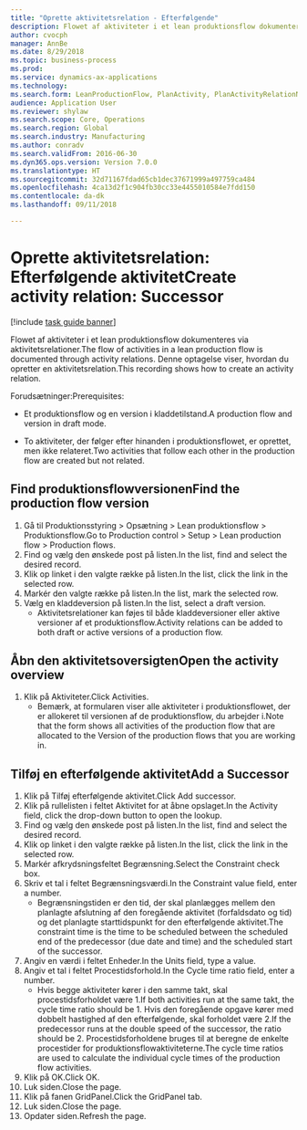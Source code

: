 ```yaml
--- 
title: "Oprette aktivitetsrelation - Efterfølgende"
description: Flowet af aktiviteter i et lean produktionsflow dokumenteres via aktivitetsrelationer.
author: cvocph
manager: AnnBe
ms.date: 8/29/2018
ms.topic: business-process
ms.prod: 
ms.service: dynamics-ax-applications
ms.technology: 
ms.search.form: LeanProductionFlow, PlanActivity, PlanActivityRelationNew, PlanActivityLookup, DefaultDashboard
audience: Application User
ms.reviewer: shylaw
ms.search.scope: Core, Operations
ms.search.region: Global
ms.search.industry: Manufacturing
ms.author: conradv
ms.search.validFrom: 2016-06-30
ms.dyn365.ops.version: Version 7.0.0
ms.translationtype: HT
ms.sourcegitcommit: 32d71167fdad65cb1dec37671999a497759ca484
ms.openlocfilehash: 4ca13d2f1c904fb30cc33e4455010584e7fdd150
ms.contentlocale: da-dk
ms.lasthandoff: 09/11/2018

---
```

# <a name="create-activity-relation-successor"></a><span data-ttu-id="cd064-103">Oprette aktivitetsrelation: Efterfølgende aktivitet</span><span class="sxs-lookup"><span data-stu-id="cd064-103">Create activity relation: Successor</span></span>

[!include [task guide banner](../../includes/task-guide-banner.md)]

<span data-ttu-id="cd064-104">Flowet af aktiviteter i et lean produktionsflow dokumenteres via aktivitetsrelationer.</span><span class="sxs-lookup"><span data-stu-id="cd064-104">The flow of activities in a lean production flow is documented through activity relations.</span></span> <span data-ttu-id="cd064-105">Denne optagelse viser, hvordan du opretter en aktivitetsrelation.</span><span class="sxs-lookup"><span data-stu-id="cd064-105">This recording shows how to create an activity relation.</span></span>

<span data-ttu-id="cd064-106">Forudsætninger:</span><span class="sxs-lookup"><span data-stu-id="cd064-106">Prerequisites:</span></span>

- <span data-ttu-id="cd064-107">Et produktionsflow og en version i kladdetilstand.</span><span class="sxs-lookup"><span data-stu-id="cd064-107">A production flow and version in draft mode.</span></span> 

- <span data-ttu-id="cd064-108">To aktiviteter, der følger efter hinanden i produktionsflowet, er oprettet, men ikke relateret.</span><span class="sxs-lookup"><span data-stu-id="cd064-108">Two activities that follow each other in the production flow are created but not related.</span></span>


## <a name="find-the-production-flow-version"></a><span data-ttu-id="cd064-109">Find produktionsflowversionen</span><span class="sxs-lookup"><span data-stu-id="cd064-109">Find the production flow version</span></span> 
1. <span data-ttu-id="cd064-110">Gå til Produktionsstyring > Opsætning > Lean produktionsflow > Produktionsflow.</span><span class="sxs-lookup"><span data-stu-id="cd064-110">Go to Production control > Setup > Lean production flow > Production flows.</span></span>
2. <span data-ttu-id="cd064-111">Find og vælg den ønskede post på listen.</span><span class="sxs-lookup"><span data-stu-id="cd064-111">In the list, find and select the desired record.</span></span>
3. <span data-ttu-id="cd064-112">Klik op linket i den valgte række på listen.</span><span class="sxs-lookup"><span data-stu-id="cd064-112">In the list, click the link in the selected row.</span></span>
4. <span data-ttu-id="cd064-113">Markér den valgte række på listen.</span><span class="sxs-lookup"><span data-stu-id="cd064-113">In the list, mark the selected row.</span></span>
5. <span data-ttu-id="cd064-114">Vælg en kladdeversion på listen.</span><span class="sxs-lookup"><span data-stu-id="cd064-114">In the list, select a draft version.</span></span>
    * <span data-ttu-id="cd064-115">Aktivitetsrelationer kan føjes til både kladdeversioner eller aktive versioner af et produktionsflow.</span><span class="sxs-lookup"><span data-stu-id="cd064-115">Activity relations can be added to both draft or active versions of a production flow.</span></span>  

## <a name="open-the-activity-overview"></a><span data-ttu-id="cd064-116">Åbn den aktivitetsoversigten</span><span class="sxs-lookup"><span data-stu-id="cd064-116">Open the activity overview</span></span>
1. <span data-ttu-id="cd064-117">Klik på Aktiviteter.</span><span class="sxs-lookup"><span data-stu-id="cd064-117">Click Activities.</span></span>
    * <span data-ttu-id="cd064-118">Bemærk, at formularen viser alle aktiviteter i produktionsflowet, der er allokeret til versionen af de produktionsflow, du arbejder i.</span><span class="sxs-lookup"><span data-stu-id="cd064-118">Note that the form shows all activities of the production flow that are allocated to the Version of the production flows that you are working in.</span></span>  

## <a name="add-a-successor"></a><span data-ttu-id="cd064-119">Tilføj en efterfølgende aktivitet</span><span class="sxs-lookup"><span data-stu-id="cd064-119">Add a Successor</span></span>
1. <span data-ttu-id="cd064-120">Klik på Tilføj efterfølgende aktivitet.</span><span class="sxs-lookup"><span data-stu-id="cd064-120">Click Add successor.</span></span>
2. <span data-ttu-id="cd064-121">Klik på rullelisten i feltet Aktivitet for at åbne opslaget.</span><span class="sxs-lookup"><span data-stu-id="cd064-121">In the Activity field, click the drop-down button to open the lookup.</span></span>
3. <span data-ttu-id="cd064-122">Find og vælg den ønskede post på listen.</span><span class="sxs-lookup"><span data-stu-id="cd064-122">In the list, find and select the desired record.</span></span>
4. <span data-ttu-id="cd064-123">Klik op linket i den valgte række på listen.</span><span class="sxs-lookup"><span data-stu-id="cd064-123">In the list, click the link in the selected row.</span></span>
5. <span data-ttu-id="cd064-124">Markér afkrydsningsfeltet Begrænsning.</span><span class="sxs-lookup"><span data-stu-id="cd064-124">Select the Constraint check box.</span></span>
6. <span data-ttu-id="cd064-125">Skriv et tal i feltet Begrænsningsværdi.</span><span class="sxs-lookup"><span data-stu-id="cd064-125">In the Constraint value field, enter a number.</span></span>
    * <span data-ttu-id="cd064-126">Begrænsningstiden er den tid, der skal planlægges mellem den planlagte afslutning af den foregående aktivitet (forfaldsdato og tid) og det planlagte starttidspunkt for den efterfølgende aktivitet.</span><span class="sxs-lookup"><span data-stu-id="cd064-126">The constraint time is the time to be scheduled between the scheduled end of the predecessor (due date and time) and the scheduled start of the successor.</span></span>  
7. <span data-ttu-id="cd064-127">Angiv en værdi i feltet Enheder.</span><span class="sxs-lookup"><span data-stu-id="cd064-127">In the Units field, type a value.</span></span>
8. <span data-ttu-id="cd064-128">Angiv et tal i feltet Procestidsforhold.</span><span class="sxs-lookup"><span data-stu-id="cd064-128">In the Cycle time ratio field, enter a number.</span></span>
    * <span data-ttu-id="cd064-129">Hvis begge aktiviteter kører i den samme takt, skal procestidsforholdet være 1.</span><span class="sxs-lookup"><span data-stu-id="cd064-129">If both activities run at the same takt, the cycle time ratio should be 1.</span></span> <span data-ttu-id="cd064-130">Hvis den foregående opgave kører med dobbelt hastighed af den efterfølgende, skal forholdet være 2.</span><span class="sxs-lookup"><span data-stu-id="cd064-130">If the predecessor runs at the double speed of the successor, the ratio should be 2.</span></span>   <span data-ttu-id="cd064-131">Procestidsforholdene bruges til at beregne de enkelte procestider for produktionsflowaktiviteterne.</span><span class="sxs-lookup"><span data-stu-id="cd064-131">The cycle time ratios are used to calculate the individual cycle times of the production flow activities.</span></span>  
9. <span data-ttu-id="cd064-132">Klik på OK.</span><span class="sxs-lookup"><span data-stu-id="cd064-132">Click OK.</span></span>
10. <span data-ttu-id="cd064-133">Luk siden.</span><span class="sxs-lookup"><span data-stu-id="cd064-133">Close the page.</span></span>
11. <span data-ttu-id="cd064-134">Klik på fanen GridPanel.</span><span class="sxs-lookup"><span data-stu-id="cd064-134">Click the GridPanel tab.</span></span>
12. <span data-ttu-id="cd064-135">Luk siden.</span><span class="sxs-lookup"><span data-stu-id="cd064-135">Close the page.</span></span>
13. <span data-ttu-id="cd064-136">Opdater siden.</span><span class="sxs-lookup"><span data-stu-id="cd064-136">Refresh the page.</span></span>


